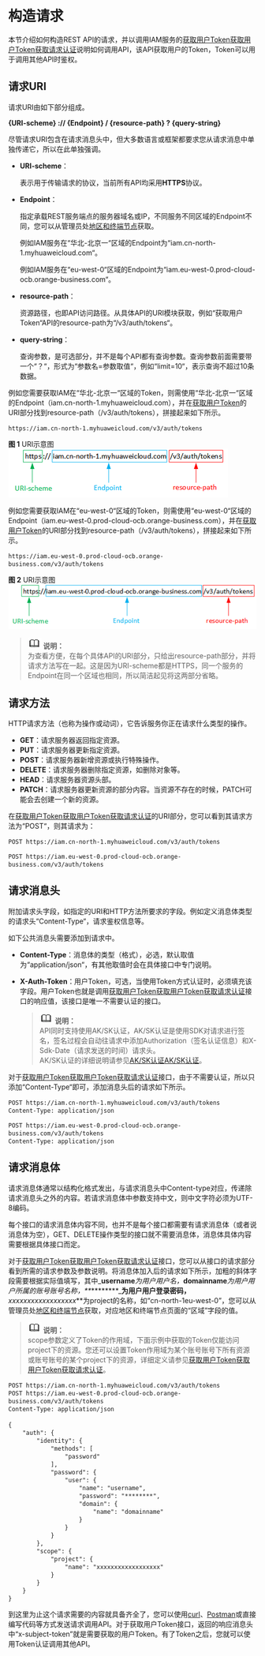 # 构造请求<a name="ZH-CN_TOPIC_0182547661"></a>

本节介绍如何构造REST API的请求，并以调用IAM服务的[获取用户Token](https://support.huaweicloud.com/api-iam/zh-cn_topic_0057845583.html)[获取用户Token](https://docs.prod-cloud-ocb.orange-business.com/zh-cn/api/iam/zh-cn_topic_0057845583.html)[获取请求认证](https://docs.otc.t-systems.com/en-us/api/iam/en-us_topic_0057845583.html)说明如何调用API，该API获取用户的Token，Token可以用于调用其他API时鉴权。

## 请求URI<a name="zh-cn_topic_0091607286_section1849899574"></a>

请求URI由如下部分组成。

**\{URI-scheme\} :// \{**Endpoint**\} / \{resource-path\} ? \{query-string\}**

尽管请求URI包含在请求消息头中，但大多数语言或框架都要求您从请求消息中单独传递它，所以在此单独强调。

-   **URI-scheme**：

    表示用于传输请求的协议，当前所有API均采用**HTTPS**协议。

-   **Endpoint**：

    指定承载REST服务端点的服务器域名或IP，不同服务不同区域的Endpoint不同，您可以从管理员处[地区和终端节点](https://developer.huaweicloud.com/dev/endpoint)获取。

    例如IAM服务在“华北-北京一“区域的Endpoint为“iam.cn-north-1.myhuaweicloud.com“。

    例如IAM服务在“eu-west-0“区域的Endpoint为“iam.eu-west-0.prod-cloud-ocb.orange-business.com“。

-   **resource-path**：

    资源路径，也即API访问路径。从具体API的URI模块获取，例如“获取用户Token“API的resource-path为“/v3/auth/tokens“。

-   **query-string**：

    查询参数，是可选部分，并不是每个API都有查询参数。查询参数前面需要带一个“？“，形式为“参数名=参数取值“，例如“limit=10“，表示查询不超过10条数据。


例如您需要获取IAM在“华北-北京一“区域的Token，则需使用“华北-北京一“区域的Endpoint（iam.cn-north-1.myhuaweicloud.com），并在[获取用户Token](https://support.huaweicloud.com/api-iam/zh-cn_topic_0057845583.html)的URI部分找到resource-path（/v3/auth/tokens），拼接起来如下所示。

```
https://iam.cn-north-1.myhuaweicloud.com/v3/auth/tokens
```

**图 1**  URI示意图<a name="zh-cn_topic_0091607286_fig949762553218"></a>  
![](figures/URI示意图.png "URI示意图")

例如您需要获取IAM在“eu-west-0“区域的Token，则需使用“eu-west-0“区域的Endpoint（iam.eu-west-0.prod-cloud-ocb.orange-business.com），并在[获取用户Token](https://docs.prod-cloud-ocb.orange-business.com/zh-cn/api/iam/zh-cn_topic_0057845583.html)的URI部分找到resource-path（/v3/auth/tokens），拼接起来如下所示。

```
https://iam.eu-west-0.prod-cloud-ocb.orange-business.com/v3/auth/tokens
```

**图 2**  URI示意图<a name="zh-cn_topic_0091607286_fig1674825995615"></a>  
![](figures/URI示意图-0.png "URI示意图-0")

>![](public_sys-resources/icon-note.gif) **说明：**   
>为查看方便，在每个具体API的URI部分，只给出resource-path部分，并将请求方法写在一起。这是因为URI-scheme都是HTTPS，同一个服务的Endpoint在同一个区域也相同，所以简洁起见将这两部分省略。  

## 请求方法<a name="zh-cn_topic_0091607286_section580035055419"></a>

HTTP请求方法（也称为操作或动词），它告诉服务你正在请求什么类型的操作。

-   **GET**：请求服务器返回指定资源。
-   **PUT**：请求服务器更新指定资源。
-   **POST**：请求服务器新增资源或执行特殊操作。
-   **DELETE**：请求服务器删除指定资源，如删除对象等。
-   **HEAD**：请求服务器资源头部。
-   **PATCH**：请求服务器更新资源的部分内容。当资源不存在的时候，PATCH可能会去创建一个新的资源。

在[获取用户Token](https://support.huaweicloud.com/api-iam/zh-cn_topic_0057845583.html)[获取用户Token](https://docs.prod-cloud-ocb.orange-business.com/zh-cn/api/iam/zh-cn_topic_0057845583.html)[获取请求认证](https://docs.otc.t-systems.com/en-us/api/iam/en-us_topic_0057845583.html)的URI部分，您可以看到其请求方法为“POST“，则其请求为：

```
POST https://iam.cn-north-1.myhuaweicloud.com/v3/auth/tokens
```

```
POST https://iam.eu-west-0.prod-cloud-ocb.orange-business.com/v3/auth/tokens
```

## 请求消息头<a name="zh-cn_topic_0091607286_section1454211155819"></a>

附加请求头字段，如指定的URI和HTTP方法所要求的字段。例如定义消息体类型的请求头“Content-Type“，请求鉴权信息等。

如下公共消息头需要添加到请求中。

-   **Content-Type**：消息体的类型（格式），必选，默认取值为“application/json“，有其他取值时会在具体接口中专门说明。
-   **X-Auth-Token**：用户Token，可选，当使用Token方式认证时，必须填充该字段。用户Token也就是调用[获取用户Token](https://support.huaweicloud.com/api-iam/zh-cn_topic_0057845583.html)[获取用户Token](https://docs.prod-cloud-ocb.orange-business.com/zh-cn/api/iam/zh-cn_topic_0057845583.html)[获取请求认证](https://docs.otc.t-systems.com/en-us/api/iam/en-us_topic_0057845583.html)接口的响应值，该接口是唯一不需要认证的接口。

    >![](public_sys-resources/icon-note.gif) **说明：**   
    >API同时支持使用AK/SK认证，AK/SK认证是使用SDK对请求进行签名，签名过程会自动往请求中添加Authorization（签名认证信息）和X-Sdk-Date（请求发送的时间）请求头。  
    >AK/SK认证的详细说明请参见[AK/SK认证](认证鉴权.md#zh-cn_topic_0091607401_section5887143815518)[AK/SK认证](认证鉴权.md#zh-cn_topic_0091607401_section0390282152)。  


对于[获取用户Token](https://support.huaweicloud.com/api-iam/zh-cn_topic_0057845583.html)[获取用户Token](https://docs.prod-cloud-ocb.orange-business.com/zh-cn/api/iam/zh-cn_topic_0057845583.html)[获取请求认证](https://docs.otc.t-systems.com/en-us/api/iam/en-us_topic_0057845583.html)接口，由于不需要认证，所以只添加“Content-Type“即可，添加消息头后的请求如下所示。

```
POST https://iam.cn-north-1.myhuaweicloud.com/v3/auth/tokens
Content-Type: application/json
```

```
POST https://iam.eu-west-0.prod-cloud-ocb.orange-business.com/v3/auth/tokens
Content-Type: application/json
```

## 请求消息体<a name="zh-cn_topic_0091607286_section14612192315587"></a>

请求消息体通常以结构化格式发出，与请求消息头中Content-type对应，传递除请求消息头之外的内容。若请求消息体中参数支持中文，则中文字符必须为UTF-8编码。

每个接口的请求消息体内容不同，也并不是每个接口都需要有请求消息体（或者说消息体为空），GET、DELETE操作类型的接口就不需要消息体，消息体具体内容需要根据具体接口而定。

对于[获取用户Token](https://support.huaweicloud.com/api-iam/zh-cn_topic_0057845583.html)[获取用户Token](https://docs.prod-cloud-ocb.orange-business.com/zh-cn/api/iam/zh-cn_topic_0057845583.html)[获取请求认证](https://docs.otc.t-systems.com/en-us/api/iam/en-us_topic_0057845583.html)接口，您可以从接口的请求部分看到所需的请求参数及参数说明。将消息体加入后的请求如下所示，加粗的斜体字段需要根据实际值填写，其中_**username**_为用户用户名，_**domainname**_为用户用户所属的账号账号名称，**_\*\*\*\*\*\*\*\*_**为用户用户登录密码，**_xxxxxxxxxxxxxxxxxx_**为project的名称，如“cn-north-1eu-west-0”，您可以从管理员处[地区和终端节点](https://developer.huaweicloud.com/dev/endpoint)获取，对应地区和终端节点页面的“区域”字段的值。

>![](public_sys-resources/icon-note.gif) **说明：**   
>scope参数定义了Token的作用域，下面示例中获取的Token仅能访问project下的资源。您还可以设置Token作用域为某个账号账号下所有资源或账号账号的某个project下的资源，详细定义请参见[获取用户Token](https://support.huaweicloud.com/api-iam/zh-cn_topic_0057845583.html)[获取用户Token](https://docs.prod-cloud-ocb.orange-business.com/zh-cn/api/iam/zh-cn_topic_0057845583.html)[获取请求认证](https://docs.otc.t-systems.com/en-us/api/iam/en-us_topic_0057845583.html)。  

```
POST https://iam.cn-north-1.myhuaweicloud.com/v3/auth/tokens
POST https://iam.eu-west-0.prod-cloud-ocb.orange-business.com/v3/auth/tokens
Content-Type: application/json

{
    "auth": {
        "identity": {
            "methods": [
                "password"
            ],
            "password": {
                "user": {
                    "name": "username",
                    "password": "********",
                    "domain": {
                        "name": "domainname"
                    }
                }
            }
        },
        "scope": {
            "project": {
                "name": "xxxxxxxxxxxxxxxxxx"
            }
        }
    }
}
```

到这里为止这个请求需要的内容就具备齐全了，您可以使用[curl](https://curl.haxx.se/)、[Postman](https://www.getpostman.com/)或直接编写代码等方式发送请求调用API。对于获取用户Token接口，返回的响应消息头中“x-subject-token”就是需要获取的用户Token。有了Token之后，您就可以使用Token认证调用其他API。

